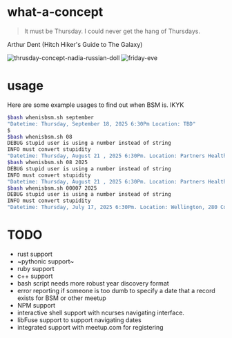 # what-a-concept
> It must be Thursday. I could never get the hang of Thursdays.


Arthur Dent (Hitch Hiker's Guide to The Galaxy)

![thrusday-concept-nadia-russian-doll](https://github.com/user-attachments/assets/6d314ca4-a137-49d3-a7c3-38861f6da8d0) ![friday-eve](https://github.com/user-attachments/assets/6722ff87-e23d-44cb-b132-6c18913114d9)

# usage
Here are some example usages to find out when BSM is. IKYK
```bash
$bash whenisbsm.sh september
"Datetime: Thursday, September 18, 2025 6:30Pm Location: TBD"
$
$bash whenisbsm.sh 08
DEBUG stupid user is using a number instead of string
INFO must convert stupidity
"Datetime: Thursday, August 21 , 2025 6:30Pm. Location: Partners Health, 399 Revolution Dr, Somerville, MA 02145"
$bash whenisbsm.sh 08 2025
DEBUG stupid user is using a number instead of string
INFO must convert stupidity
"Datetime: Thursday, August 21 , 2025 6:30Pm. Location: Partners Health, 399 Revolution Dr, Somerville, MA 02145"
$bash whenisbsm.sh 00007 2025
DEBUG stupid user is using a number instead of string
INFO must convert stupidity
"Datetime: Thursday, July 17, 2025 6:30Pm. Location: Wellington, 280 Congress St, Boston"
```

# TODO
- rust support
- ~pythonic support~
- ruby support
- c++ support
- bash script needs more robust year discovery format
- error reporting if someone is too dumb to specify a date that a record exists for BSM or other meetup
- NPM support
- interactive shell support with ncurses navigating interface.
- libFuse support to support navigating dates
- integrated support with meetup.com for registering
